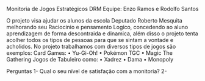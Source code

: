 Monitoria de Jogos Estratégicos DRM
Equipe: Enzo Ramos e Rodolfo Santos

  O projeto visa ajudar os alunos da escola Deputado Roberto Mesquita melhorando seu Raciocinio e pensamento Logíco, concedendo ao aluno aprendizagem de forma descontraida e dinamica, além disso o projeto tenta acolher todos os tipos de pessoas para que se sintam a vontade e acholidos.
  No projeto trabalhamos com diversos tipos de jogos são exemplos:
  Card Games:
    • Yu-Gi-Oh!
    • Pokémon TGC
    • Magic The Gathering
  Jogos de Tabuleiro como:
    • Xadrez
    • Dama
    • Monopoly

  Perguntas 
  1- Qual o seu nível de satisfação com a monitoria?
  2- 
